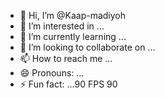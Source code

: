 - 👋 Hi, I’m @Kaap-madiyoh
- 👀 I’m interested in ...
- 🌱 I’m currently learning ...
- 💞️ I’m looking to collaborate on ...
- 📫 How to reach me ...
- 😄 Pronouns: ...
- ⚡ Fun fact: ...90
  FPS 90
<!---
Kaap-madiyoh/Kaap-madiyoh is a ✨ special ✨ repository because its `README.md` (this file) appears on your GitHub profile.
You can click the Preview link to take a look at your changes.
--->
